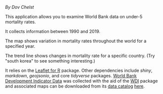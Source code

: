 _By Dov Chelst_

This application allows you to examine World Bank data on under-5 mortality 
rates.

It collects information between 1990 and 2019.

The map shows variation in mortality rates throughout the world for a specified 
year.

The trend line shows changes in mortality rate for a specific country. 
(Try "south korea" to see something interesting.)

It relies on the [Leaflet for R](https://https://rstudio.github.io/leaflet/)
package. Other dependencies include _shiny_, _markdown_, _geojsonio_, and 
core _tidyverse_ packages. 
[World Bank Development Indicator Data](http://wdi.worldbank.org/table/2.18) 
was collected with the aid of the 
[WDI](https://cran.r-project.org/web/packages/WDI/WDI.pdf) package and 
associated maps can be downloaded from its 
[data catalog](https://datacatalog.worldbank.org/) 
[here](https://development-data-hub-s3-public.s3.amazonaws.com/ddhfiles/779551/wb_boundaries_geojson_lowres.zip).